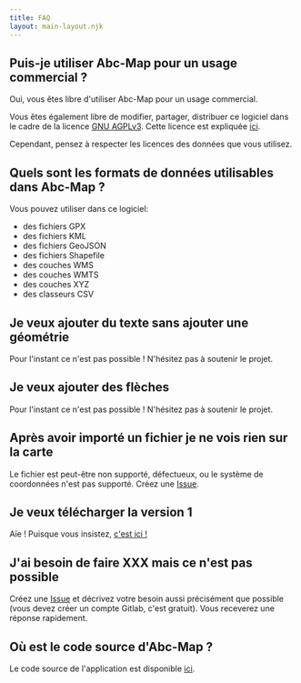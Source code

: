 ```yaml
---
title: FAQ
layout: main-layout.njk
---
```


## Puis-je utiliser Abc-Map pour un usage commercial ?

Oui, vous êtes libre d'utiliser Abc-Map pour un usage commercial.

Vous êtes également libre de modifier, partager, distribuer ce logiciel dans le cadre de la licence <a target="_blank" href="https://www.gnu.org/licenses/agpl-3.0.html">GNU AGPLv3</a>.
Cette licence est expliquée <a target="_blank" href="https://www.gnu.org/licenses/quick-guide-gplv3.fr.html">ici</a>.

Cependant, pensez à respecter les licences des données que vous utilisez.

## Quels sont les formats de données utilisables dans Abc-Map ?

Vous pouvez utiliser dans ce logiciel:

- des fichiers GPX
- des fichiers KML
- des fichiers GeoJSON
- des fichiers Shapefile
- des couches WMS
- des couches WMTS
- des couches XYZ
- des classeurs CSV

## Je veux ajouter du texte sans ajouter une géométrie

Pour l'instant ce n'est pas possible ! N'hésitez pas à soutenir le projet.

## Je veux ajouter des flèches

Pour l'instant ce n'est pas possible ! N'hésitez pas à soutenir le projet.

## Après avoir importé un fichier je ne vois rien sur la carte

Le fichier est peut-être non supporté, défectueux, ou le système de coordonnées n'est pas supporté. Créez une <a href="https://gitlab.com/abc-map/abc-map/-/issues" target="_blank">Issue</a>.

## Je veux télécharger la version 1

Aïe ! Puisque vous insistez, <a href="https://sourceforge.net/projects/abc-map/" target="_blank">c'est ici !</a>

## J'ai besoin de faire XXX mais ce n'est pas possible

Créez une <a href="https://gitlab.com/abc-map/abc-map/-/issues/new?issue" target="_blank">Issue</a> et décrivez votre besoin aussi précisément que possible (vous devez créer un compte Gitlab, c'est gratuit). Vous receverez une réponse rapidement.

## Où est le code source d'Abc-Map ?

Le code source de l'application est disponible <a target="_blank" href="https://gitlab.com/abc-map/abc-map">ici</a>.
